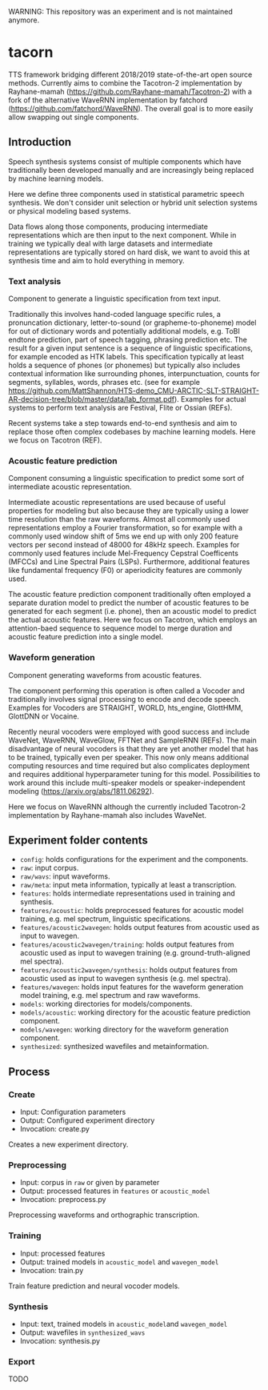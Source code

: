 WARNING: This repository was an experiment and is not maintained anymore.

# tacorn

TTS framework bridging different 2018/2019 state-of-the-art open source methods.
Currently aims to combine the Tacotron-2 implementation by Rayhane-mamah (https://github.com/Rayhane-mamah/Tacotron-2) with a fork of the alternative WaveRNN implementation by fatchord (https://github.com/fatchord/WaveRNN).
The overall goal is to more easily allow swapping out single components.

## Introduction

Speech synthesis systems consist of multiple components which have traditionally been developed manually and are increasingly being replaced by machine learning models.

Here we define three components used in statistical parametric speech synthesis. We don't consider unit selection or hybrid unit selection systems or physical modeling based systems.

Data flows along those components, producing intermediate representations which are then input to the next component. While in training we typically deal with large datasets and intermediate representations are typically stored on hard disk, we want to avoid this at synthesis time and aim to hold everything in memory.

### Text analysis
Component to generate a linguistic specification from text input.

Traditionally this involves hand-coded language specific rules, a pronuncation dictionary, letter-to-sound (or grapheme-to-phoneme) model for out of dictionary words and potentially additional models, e.g. ToBI endtone prediction, part of speech tagging, phrasing prediction etc.
The result for a given input sentence is a sequence of linguistic specifications, for example encoded as HTK labels. This specification typically at least holds a sequence of phones (or phonemes) but typically also includes contextual information like surrounding phones, interpunctuation, counts for segments, syllables, words, phrases etc. (see for example <https://github.com/MattShannon/HTS-demo_CMU-ARCTIC-SLT-STRAIGHT-AR-decision-tree/blob/master/data/lab_format.pdf>).
Examples for actual systems to perform text analysis are Festival, Flite or Ossian (REFs).

Recent systems take a step towards end-to-end synthesis and aim to replace those often complex codebases by machine learning models. 
Here we focus on Tacotron (REF).

### Acoustic feature prediction
Component consuming a linguistic specification to predict some sort of intermediate acoustic representation.

Intermediate acoustic representations are used because of useful properties for modeling but also because they are typically using a lower time resolution than the raw waveforms. Almost all commonly used representations employ a Fourier transformation, so for example with a commonly used window shift of 5ms we end up with only 200 feature vectors per second instead of 48000 for 48kHz speech. 
Examples for commonly used features include Mel-Frequency Cepstral Coefficents (MFCCs) and Line Spectral Pairs (LSPs).
Furthermore, additional features like fundamental frequency (F0) or aperiodicity features are commonly used.

The acoustic feature prediction component traditionally often employed a separate duration model to predict the number of acoustic features to be generated for each segment (i.e. phone), then an acoustic model to predict the actual acoustic features. Here we focus on Tacotron, which employs an attention-baed sequence to sequence model to merge duration and acoustic feature prediction into a single model.

### Waveform generation
Component generating waveforms from acoustic features.

The component performing this operation is often called a Vocoder and traditionally involves signal processing to encode and decode speech. Examples for Vocoders are STRAIGHT, WORLD, hts_engine, GlottHMM, GlottDNN or Vocaine.

Recently neural vocoders were employed with good success and include WaveNet, WaveRNN, WaveGlow, FFTNet and SampleRNN (REFs).
The main disadvantage of neural vocoders is that they are yet another model that has to be trained, typically even per speaker. This now only means additional computing resources and time required but also complicates deployment and requires additional hyperparameter tuning for this model. Possibilities to work around this include multi-speaker models or speaker-independent modeling (<https://arxiv.org/abs/1811.06292>).

Here we focus on WaveRNN although the currently included Tacotron-2 implementation by Rayhane-mamah also includes WaveNet.



## Experiment folder contents

- `config`: holds configurations for the experiment and the components.
- `raw`: input corpus.
- `raw/wavs`: input waveforms.
- `raw/meta`: input meta information, typically at least a transcription.
- `features`: holds intermediate representations used in training and synthesis.
- `features/acoustic`: holds preprocessed features for acoustic model training, e.g. mel spectrum, linguistic specifications.
- `features/acoustic2wavegen`: holds output features from acoustic used as input to wavegen.
- `features/acoustic2wavegen/training`: holds output features from acoustic used as input to wavegen training (e.g. ground-truth-aligned mel spectra).
- `features/acoustic2wavegen/synthesis`: holds output features from acoustic used as input to wavegen synthesis (e.g. mel spectra).
- `features/wavegen`: holds input features for the waveform generation model training, e.g. mel spectrum and raw waveforms.
- `models`: working directories for models/components.
- `models/acoustic`: working directory for the acoustic feature prediction component.
- `models/wavegen`: working directory for the waveform generation component.
- `synthesized`: synthesized wavefiles and metainformation.


## Process

### Create

* Input: Configuration parameters
* Output: Configured experiment directory
* Invocation: create.py

Creates a new experiment directory.


### Preprocessing

* Input: corpus in `raw` or given by parameter
* Output: processed features in `features` or `acoustic_model`
* Invocation: preprocess.py

Preprocessing waveforms and orthographic transcription.


### Training

* Input: processed features 
* Output: trained models in `acoustic_model` and `wavegen_model`
* Invocation: train.py

Train feature prediction and neural vocoder models.

### Synthesis

* Input: text, trained models in `acoustic_model`and `wavegen_model`
* Output: wavefiles in `synthesized_wavs`
* Invocation: synthesis.py


### Export

TODO
